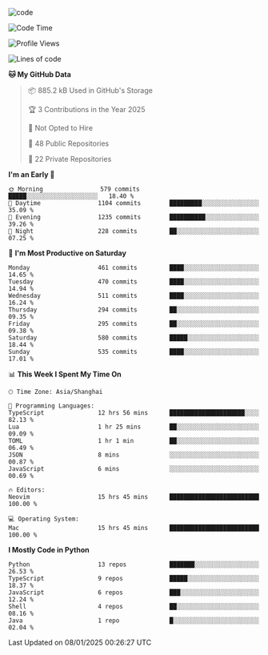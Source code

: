 
<!--
**liuyaanng/liuyaanng** is a ✨ _special_ ✨ repository because its `README.md` (this file) appears on your GitHub profile.

Here are some ideas to get you started:

- 🔭 I’m currently working on ...
- 🌱 I’m currently learning ...
- 👯 I’m looking to collaborate on ...
- 🤔 I’m looking for help with ...
- 💬 Ask me about ...
- 📫 How to reach me: ...
- 😄 Pronouns: ...
- ⚡ Fun fact: ...
-->


![code](https://cdn.jsdelivr.net/gh/liuyaanng/liuyaanng@1.0/code.gif) 

<!--START_SECTION:waka-->
![Code Time](http://img.shields.io/badge/Code%20Time-1%2C114%20hrs%2049%20mins-blue)

![Profile Views](http://img.shields.io/badge/Profile%20Views-0-blue)

![Lines of code](https://img.shields.io/badge/From%20Hello%20World%20I%27ve%20Written-14.9%20million%20lines%20of%20code-blue)

**🐱 My GitHub Data** 

> 📦 885.2 kB Used in GitHub's Storage 
 > 
> 🏆 3 Contributions in the Year 2025
 > 
> 🚫 Not Opted to Hire
 > 
> 📜 48 Public Repositories 
 > 
> 🔑 22 Private Repositories 
 > 
**I'm an Early 🐤** 

```text
🌞 Morning                579 commits         █████░░░░░░░░░░░░░░░░░░░░   18.40 % 
🌆 Daytime                1104 commits        █████████░░░░░░░░░░░░░░░░   35.09 % 
🌃 Evening                1235 commits        ██████████░░░░░░░░░░░░░░░   39.26 % 
🌙 Night                  228 commits         ██░░░░░░░░░░░░░░░░░░░░░░░   07.25 % 
```
📅 **I'm Most Productive on Saturday** 

```text
Monday                   461 commits         ████░░░░░░░░░░░░░░░░░░░░░   14.65 % 
Tuesday                  470 commits         ████░░░░░░░░░░░░░░░░░░░░░   14.94 % 
Wednesday                511 commits         ████░░░░░░░░░░░░░░░░░░░░░   16.24 % 
Thursday                 294 commits         ██░░░░░░░░░░░░░░░░░░░░░░░   09.35 % 
Friday                   295 commits         ██░░░░░░░░░░░░░░░░░░░░░░░   09.38 % 
Saturday                 580 commits         █████░░░░░░░░░░░░░░░░░░░░   18.44 % 
Sunday                   535 commits         ████░░░░░░░░░░░░░░░░░░░░░   17.01 % 
```


📊 **This Week I Spent My Time On** 

```text
🕑︎ Time Zone: Asia/Shanghai

💬 Programming Languages: 
TypeScript               12 hrs 56 mins      █████████████████████░░░░   82.13 % 
Lua                      1 hr 25 mins        ██░░░░░░░░░░░░░░░░░░░░░░░   09.09 % 
TOML                     1 hr 1 min          ██░░░░░░░░░░░░░░░░░░░░░░░   06.49 % 
JSON                     8 mins              ░░░░░░░░░░░░░░░░░░░░░░░░░   00.87 % 
JavaScript               6 mins              ░░░░░░░░░░░░░░░░░░░░░░░░░   00.69 % 

🔥 Editors: 
Neovim                   15 hrs 45 mins      █████████████████████████   100.00 % 

💻 Operating System: 
Mac                      15 hrs 45 mins      █████████████████████████   100.00 % 
```

**I Mostly Code in Python** 

```text
Python                   13 repos            ███████░░░░░░░░░░░░░░░░░░   26.53 % 
TypeScript               9 repos             █████░░░░░░░░░░░░░░░░░░░░   18.37 % 
JavaScript               6 repos             ███░░░░░░░░░░░░░░░░░░░░░░   12.24 % 
Shell                    4 repos             ██░░░░░░░░░░░░░░░░░░░░░░░   08.16 % 
Java                     1 repo              █░░░░░░░░░░░░░░░░░░░░░░░░   02.04 % 
```




 Last Updated on 08/01/2025 00:26:27 UTC
<!--END_SECTION:waka-->
